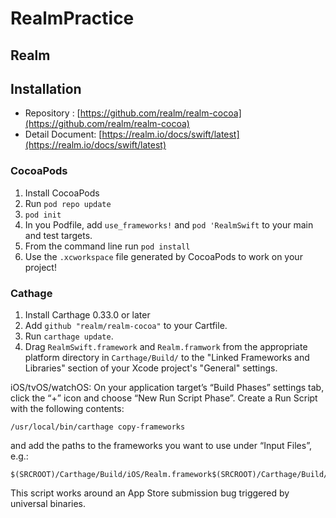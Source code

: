 # RealmPractice

## Realm


## Installation

* Repository : [https://github.com/realm/realm-cocoa](https://github.com/realm/realm-cocoa)
* Detail Document: [https://realm.io/docs/swift/latest](https://realm.io/docs/swift/latest)

### CocoaPods

1. Install CocoaPods
2. Run `pod repo update`
3. `pod init`
3. In you Podfile, add `use_frameworks!` and `pod 'RealmSwift` to your main and test targets.
4. From the command line run `pod install`
5. Use the `.xcworkspace` file generated by CocoaPods to work on your project!

### Cathage

1. Install Carthage 0.33.0 or later
2. Add `github "realm/realm-cocoa"` to your Cartfile.
3. Run `carthage update`.
4. Drag `RealmSwift.framework` and `Realm.framwork` from the appropriate platform directory in `Carthage/Build/` to the "Linked Frameworks and Libraries" section of your Xcode project's "General" settings.

iOS/tvOS/watchOS: On your application target’s “Build Phases” settings tab, click the “+” icon and choose “New Run Script Phase”. Create a Run Script with the following contents:

```
/usr/local/bin/carthage copy-frameworks
```
and add the paths to the frameworks you want to use under “Input Files”, e.g.:

```
$(SRCROOT)/Carthage/Build/iOS/Realm.framework$(SRCROOT)/Carthage/Build/iOS/RealmSwift.framework
```
This script works around an App Store submission bug triggered by universal binaries.


